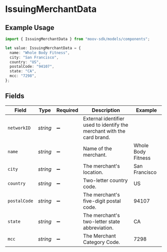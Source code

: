 # IssuingMerchantData

## Example Usage

```typescript
import { IssuingMerchantData } from "moov-sdk/models/components";

let value: IssuingMerchantData = {
  name: "Whole Body Fitness",
  city: "San Francisco",
  country: "US",
  postalCode: "94107",
  state: "CA",
  mcc: "7298",
};
```

## Fields

| Field                                                                  | Type                                                                   | Required                                                               | Description                                                            | Example                                                                |
| ---------------------------------------------------------------------- | ---------------------------------------------------------------------- | ---------------------------------------------------------------------- | ---------------------------------------------------------------------- | ---------------------------------------------------------------------- |
| `networkID`                                                            | *string*                                                               | :heavy_minus_sign:                                                     | External identifier used to identify the merchant with the card brand. |                                                                        |
| `name`                                                                 | *string*                                                               | :heavy_minus_sign:                                                     | Name of the merchant.                                                  | Whole Body Fitness                                                     |
| `city`                                                                 | *string*                                                               | :heavy_minus_sign:                                                     | The merchant's location.                                               | San Francisco                                                          |
| `country`                                                              | *string*                                                               | :heavy_minus_sign:                                                     | Two-letter country code.                                               | US                                                                     |
| `postalCode`                                                           | *string*                                                               | :heavy_minus_sign:                                                     | The merchant's five-digit postal code.                                 | 94107                                                                  |
| `state`                                                                | *string*                                                               | :heavy_minus_sign:                                                     | The merchant's two-letter state abbreviation.                          | CA                                                                     |
| `mcc`                                                                  | *string*                                                               | :heavy_minus_sign:                                                     | The Merchant Category Code.                                            | 7298                                                                   |
